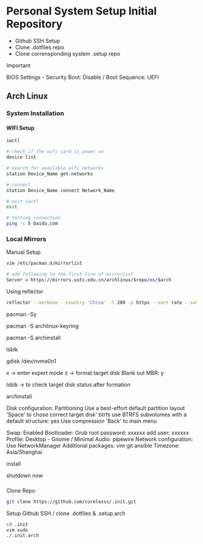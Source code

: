 # Personal System Setup Initial Repository

- Github SSH Setup
- Clone .dotfiles repo
- Clone corrensponding system .setup repo

> [!IMPORTANT]
> BIOS Settings - Security Boot: Disable / Boot Sequence: UEFI

## Arch Linux

### System Installation

#### WIFI Setup
```bash
iwctl

# check if the wifi card is power on
device list

# search for available wifi networks
station Device_Name get-networks

# connect 
station Device_Name connect Network_Name

# exit iwctl
exit

# testing connection
ping -c 5 baidu.com
```
### Local Mirrors


Manual Setup
```bash
vim /etc/pacman.d/mirrorlist

# add following to the first line of mirrorlist
Server = https://mirrors.ustc.edu.cn/archlinux/$repo/os/$arch
```
Using reflector
```bash
reflector --verbose --country 'China' -l 200 -p https --sort rate --save /etc/pacman.d/mirrorlist
```

pacman -Sy

pacman -S archlinux-keyring

pacman -S archinstall

lsblk

gdisk /dev/nvme0n1

x -> enter expert mode
z -> format target disk
Blank out MBR: y

lsblk -> to check target disk status after formation

archinstall

Disk configuration: 
Partitioning
Use a best-effort default partition layout
'Space' to chose correct target disk'
btrfs
use BTRFS subvolumes with a default structure: yes
Use compression
'Back' to main menu

Swap: Enabled 
Bootloader: Grub
root password: xxxxxx
add user: xxxxxx
Profile: Desktop - Gnome / Minimal
Audio: pipewire
Network configuration: Use NetworkManager
Additional packages: vim git ansible
Timezone: Asia/Shanghai

install

shutdown now


### 
Clone Repo
```bash
git clone https://github.com/curelesss/.init.git
```

Setup Github SSH / clone .dotfiles & .setup.arch
```bash
cd .init
vim sudo
./.init.arch
```
 
